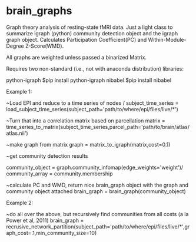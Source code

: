 # brain_graphs
Graph theory analysis of resting-state fMRI data. Just a light class to summarize igraph (python) community detection object and the igraph graph object. Calculates Participation Coefficient(PC) and Within-Module-Degree Z-Score(WMD). 

All graphs are weighted unless passed a binarized Matrix.

Requires two non-standard (i.e., not with anaconda distribution) libraries:

python-igraph $pip install python-igraph
nibabel $pip install nibabel

Example 1:

~Load EPI and reduce to a time series of nodes /
subject_time_series = load_subject_time_series(subject_path='path/to/where/epi/files/live/*')

~Turn that into a correlation matrix based on parcellation
matrix = time_series_to_matrix(subject_time_series,parcel_path='path/to/brain/atlas/atlas.nii')

~make graph from matrix
graph = matrix_to_igraph(matrix,cost=0.1)

~get community detection results

community_object = graph.community_infomap(edge_weights='weight')/
community_array = community.membership

~calculate PC and WMD, return nice brain_graph object with the graph and community object attached
brain_graph = brain_graph(community_object)

Example 2:

~do all over the above, but recursively find communities from all costs (a la Power et al, 2011)
brain_graph = recrusive_network_partition(subject_path='path/to/where/epi/files/live/*',graph_cost=.1,min_community_size=10)
